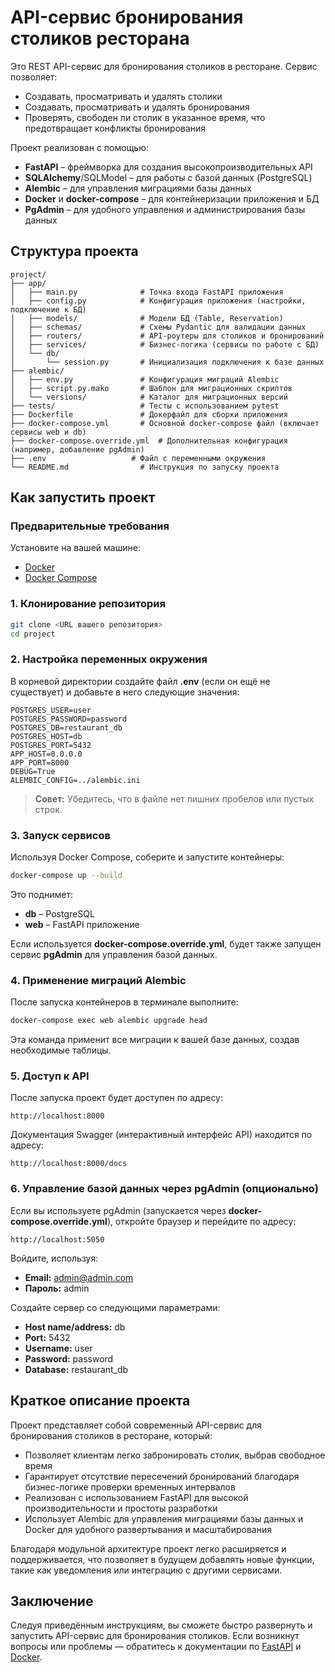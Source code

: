 # API-сервис бронирования столиков ресторана

Это REST API-сервис для бронирования столиков в ресторане. Сервис позволяет:
- Создавать, просматривать и удалять столики
- Создавать, просматривать и удалять бронирования
- Проверять, свободен ли столик в указанное время, что предотвращает конфликты бронирования

Проект реализован с помощью:
- **FastAPI** – фреймворка для создания высокопроизводительных API
- **SQLAlchemy**/SQLModel – для работы с базой данных (PostgreSQL)
- **Alembic** – для управления миграциями базы данных
- **Docker** и **docker-compose** – для контейнеризации приложения и БД
- **PgAdmin** – для удобного управления и администрирования базы данных

## Структура проекта

```
project/
├── app/
│   ├── main.py              # Точка входа FastAPI приложения
│   ├── config.py            # Конфигурация приложения (настройки, подключение к БД)
│   ├── models/              # Модели БД (Table, Reservation)
│   ├── schemas/             # Схемы Pydantic для валидации данных
│   ├── routers/             # API-роутеры для столиков и бронирований
│   ├── services/            # Бизнес-логика (сервисы по работе с БД)
│   └── db/
│       └── session.py       # Инициализация подключения к базе данных
├── alembic/
│   ├── env.py               # Конфигурация миграций Alembic
│   ├── script.py.mako       # Шаблон для миграционных скриптов
│   └── versions/            # Каталог для миграционных версий
├── tests/                   # Тесты с использованием pytest
├── Dockerfile               # Докерфайл для сборки приложения
├── docker-compose.yml       # Основной docker-compose файл (включает сервисы web и db)
├── docker-compose.override.yml  # Дополнительная конфигурация (например, добавление pgAdmin)
├── .env                   # Файл с переменными окружения
└── README.md                # Инструкция по запуску проекта
```

## Как запустить проект

### Предварительные требования

Установите на вашей машине:
- [Docker](https://docs.docker.com/get-docker/)
- [Docker Compose](https://docs.docker.com/compose/install/)

### 1. Клонирование репозитория

```bash
git clone <URL вашего репозитория>
cd project
```

### 2. Настройка переменных окружения

В корневой директории создайте файл **.env** (если он ещё не существует) и добавьте в него следующие значения:

```dotenv
POSTGRES_USER=user
POSTGRES_PASSWORD=password
POSTGRES_DB=restaurant_db
POSTGRES_HOST=db
POSTGRES_PORT=5432
APP_HOST=0.0.0.0
APP_PORT=8000
DEBUG=True
ALEMBIC_CONFIG=../alembic.ini
```

> **Совет:** Убедитесь, что в файле нет лишних пробелов или пустых строк.

### 3. Запуск сервисов

Используя Docker Compose, соберите и запустите контейнеры:

```bash
docker-compose up --build
```

Это поднимет:
- **db** – PostgreSQL
- **web** – FastAPI приложение

Если используется **docker-compose.override.yml**, будет также запущен сервис **pgAdmin** для управления базой данных.

### 4. Применение миграций Alembic

После запуска контейнеров в терминале выполните:

```bash
docker-compose exec web alembic upgrade head
```

Эта команда применит все миграции к вашей базе данных, создав необходимые таблицы.

### 5. Доступ к API

После запуска проект будет доступен по адресу:

```
http://localhost:8000
```

Документация Swagger (интерактивный интерфейс API) находится по адресу:

```
http://localhost:8000/docs
```

### 6. Управление базой данных через pgAdmin (опционально)

Если вы используете pgAdmin (запускается через **docker-compose.override.yml**), откройте браузер и перейдите по адресу:

```
http://localhost:5050
```

Войдите, используя:
- **Email:** admin@admin.com
- **Пароль:** admin

Создайте сервер со следующими параметрами:
- **Host name/address:** db
- **Port:** 5432
- **Username:** user
- **Password:** password
- **Database:** restaurant_db

## Краткое описание проекта

Проект представляет собой современный API-сервис для бронирования столиков в ресторане, который:
- Позволяет клиентам легко забронировать столик, выбрав свободное время
- Гарантирует отсутствие пересечений бронирований благодаря бизнес-логике проверки временных интервалов
- Реализован с использованием FastAPI для высокой производительности и простоты разработки
- Использует Alembic для управления миграциями базы данных и Docker для удобного развертывания и масштабирования

Благодаря модульной архитектуре проект легко расширяется и поддерживается, что позволяет в будущем добавлять новые функции, такие как уведомления или интеграцию с другими сервисами.

## Заключение

Следуя приведённым инструкциям, вы сможете быстро развернуть и запустить API-сервис для бронирования столиков. Если возникнут вопросы или проблемы — обратитесь к документации по [FastAPI](https://fastapi.tiangolo.com/) и [Docker](https://docs.docker.com/).

